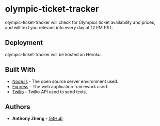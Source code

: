 # olympic-ticket-tracker


olympic-ticket-tracker will check for Olympics ticket availability and prices, and will text you relevant info every day at 12 PM PST.


## Deployment

olympic-ticket-tracker will be hosted on Heroku.

## Built With

* [Node.js](https://nodejs.org/en/) - The open source server environment used.
* [Express](https://expressjs.com/) - The web application framework used.
* [Twilio](https://www.twilio.com/) - Twilio API used to send texts.

<!-- ## Contributing

Please read [CONTRIBUTING.md](https://gist.github.com/PurpleBooth/b24679402957c63ec426) for details on our code of conduct, and the process for submitting pull requests to us.

## Versioning

We use [SemVer](http://semver.org/) for versioning. For the versions available, see the [tags on this repository](https://github.com/your/project/tags).  -->

## Authors


* **Anthony Zheng** - [GitHub](https://github.com/ajz003)


<!-- ## License

This project is licensed under the MIT License - see the [LICENSE.md](LICENSE.md) file for details -->
